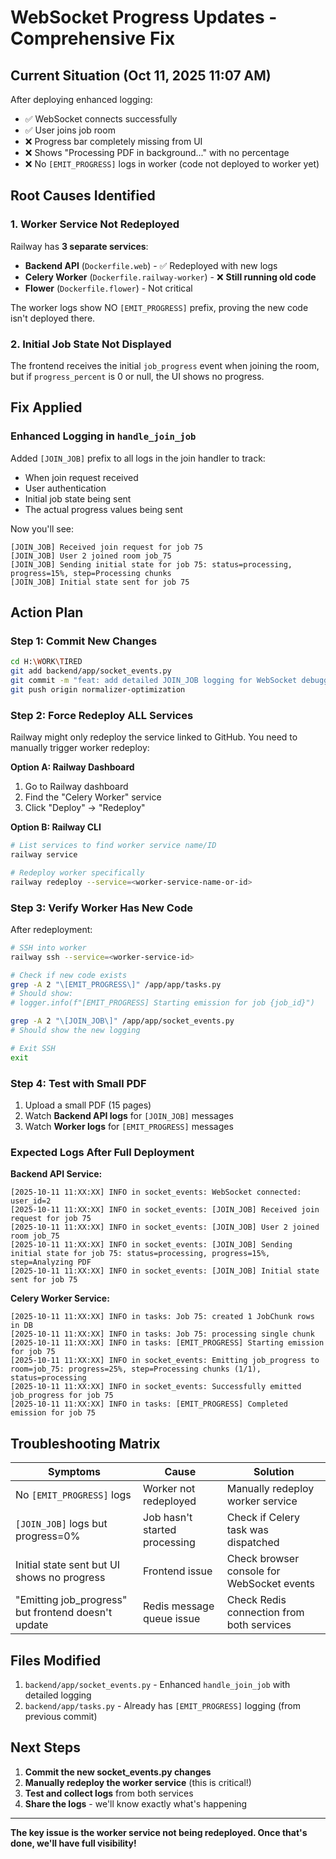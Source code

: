 # WebSocket Progress Updates - Comprehensive Fix

## Current Situation (Oct 11, 2025 11:07 AM)

After deploying enhanced logging:
- ✅ WebSocket connects successfully
- ✅ User joins job room
- ❌ Progress bar completely missing from UI
- ❌ Shows "Processing PDF in background..." with no percentage
- ❌ No `[EMIT_PROGRESS]` logs in worker (code not deployed to worker yet)

## Root Causes Identified

### 1. Worker Service Not Redeployed
Railway has **3 separate services**:
- **Backend API** (`Dockerfile.web`) - ✅ Redeployed with new logs
- **Celery Worker** (`Dockerfile.railway-worker`) - ❌ **Still running old code**
- **Flower** (`Dockerfile.flower`) - Not critical

The worker logs show NO `[EMIT_PROGRESS]` prefix, proving the new code isn't deployed there.

### 2. Initial Job State Not Displayed
The frontend receives the initial `job_progress` event when joining the room, but if `progress_percent` is 0 or null, the UI shows no progress.

## Fix Applied

### Enhanced Logging in `handle_join_job`

Added `[JOIN_JOB]` prefix to all logs in the join handler to track:
- When join request received
- User authentication
- Initial job state being sent
- The actual progress values being sent

Now you'll see:
```
[JOIN_JOB] Received join request for job 75
[JOIN_JOB] User 2 joined room job_75
[JOIN_JOB] Sending initial state for job 75: status=processing, progress=15%, step=Processing chunks
[JOIN_JOB] Initial state sent for job 75
```

## Action Plan

### Step 1: Commit New Changes
```bash
cd H:\WORK\TIRED
git add backend/app/socket_events.py
git commit -m "feat: add detailed JOIN_JOB logging for WebSocket debugging"
git push origin normalizer-optimization
```

### Step 2: Force Redeploy ALL Services

Railway might only redeploy the service linked to GitHub. You need to manually trigger worker redeploy:

**Option A: Railway Dashboard**
1. Go to Railway dashboard
2. Find the "Celery Worker" service
3. Click "Deploy" → "Redeploy"

**Option B: Railway CLI**
```bash
# List services to find worker service name/ID
railway service

# Redeploy worker specifically
railway redeploy --service=<worker-service-name-or-id>
```

### Step 3: Verify Worker Has New Code

After redeployment:
```bash
# SSH into worker
railway ssh --service=<worker-service-id>

# Check if new code exists
grep -A 2 "\[EMIT_PROGRESS\]" /app/app/tasks.py
# Should show:
# logger.info(f"[EMIT_PROGRESS] Starting emission for job {job_id}")

grep -A 2 "\[JOIN_JOB\]" /app/app/socket_events.py
# Should show the new logging

# Exit SSH
exit
```

### Step 4: Test with Small PDF

1. Upload a small PDF (15 pages)
2. Watch **Backend API logs** for `[JOIN_JOB]` messages
3. Watch **Worker logs** for `[EMIT_PROGRESS]` messages

### Expected Logs After Full Deployment

**Backend API Service:**
```
[2025-10-11 11:XX:XX] INFO in socket_events: WebSocket connected: user_id=2
[2025-10-11 11:XX:XX] INFO in socket_events: [JOIN_JOB] Received join request for job 75
[2025-10-11 11:XX:XX] INFO in socket_events: [JOIN_JOB] User 2 joined room job_75
[2025-10-11 11:XX:XX] INFO in socket_events: [JOIN_JOB] Sending initial state for job 75: status=processing, progress=15%, step=Analyzing PDF
[2025-10-11 11:XX:XX] INFO in socket_events: [JOIN_JOB] Initial state sent for job 75
```

**Celery Worker Service:**
```
[2025-10-11 11:XX:XX] INFO in tasks: Job 75: created 1 JobChunk rows in DB
[2025-10-11 11:XX:XX] INFO in tasks: Job 75: processing single chunk
[2025-10-11 11:XX:XX] INFO in tasks: [EMIT_PROGRESS] Starting emission for job 75
[2025-10-11 11:XX:XX] INFO in socket_events: Emitting job_progress to room=job_75: progress=25%, step=Processing chunks (1/1), status=processing
[2025-10-11 11:XX:XX] INFO in socket_events: Successfully emitted job_progress for job 75
[2025-10-11 11:XX:XX] INFO in tasks: [EMIT_PROGRESS] Completed emission for job 75
```

## Troubleshooting Matrix

| Symptoms | Cause | Solution |
|----------|-------|----------|
| No `[EMIT_PROGRESS]` logs | Worker not redeployed | Manually redeploy worker service |
| `[JOIN_JOB]` logs but progress=0% | Job hasn't started processing | Check if Celery task was dispatched |
| Initial state sent but UI shows no progress | Frontend issue | Check browser console for WebSocket events |
| "Emitting job_progress" but frontend doesn't update | Redis message queue issue | Check Redis connection from both services |

## Files Modified

1. `backend/app/socket_events.py` - Enhanced `handle_join_job` with detailed logging
2. `backend/app/tasks.py` - Already has `[EMIT_PROGRESS]` logging (from previous commit)

## Next Steps

1. **Commit the new socket_events.py changes**
2. **Manually redeploy the worker service** (this is critical!)
3. **Test and collect logs** from both services
4. **Share the logs** - we'll know exactly what's happening

---

**The key issue is the worker service not being redeployed. Once that's done, we'll have full visibility!**
